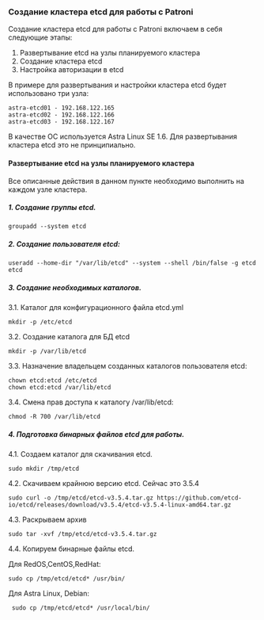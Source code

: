### Создание кластера etcd для работы с Patroni
Создание кластера etcd для работы с Patroni включаем в себя следующие этапы:

1. Развертывание etcd на узлы планируемого кластера
2. Создание кластера etcd
3. Настройка авторизации в etcd

В примере для развертывания и настройки кластера etcd будет использовано три узла:

    astra-etcd01 - 192.168.122.165
    astra-etcd02 - 192.168.122.166
    astra-etcd03 - 192.168.122.167

В качестве ОС используется Astra Linux SE 1.6. Для развертывания кластера etcd это не принципиально.

#### Развертывание etcd на узлы планируемого кластера

Все описанные действия в данном пункте необходимо выполнить на каждом узле кластера.

##### 1. Создание группы etcd.
    groupadd --system etcd
    
##### 2. Создание пользователя etcd:
    useradd --home-dir "/var/lib/etcd" --system --shell /bin/false -g etcd etcd

##### 3. Создание необходимых каталогов.

3.1. Каталог для конфигурационного файла etcd.yml

    mkdir -p /etc/etcd
  
3.2. Создание каталога для БД etcd  

    mkdir -p /var/lib/etcd
    
3.3. Назначение владельцем созданных каталогов пользователя etcd:

    chown etcd:etcd /etc/etcd    
    chown etcd:etcd /var/lib/etcd

3.4. Смена прав доступа к каталогу /var/lib/etcd:

    chmod -R 700 /var/lib/etcd
    
##### 4. Подготовка бинарных файлов etcd для работы.
4.1. Создаем каталог для скачивания etcd.

    sudo mkdir /tmp/etcd

4.2. Скачиваем крайнюю версию etcd. Сейчас это 3.5.4

    sudo curl -o /tmp/etcd/etcd-v3.5.4.tar.gz https://github.com/etcd-io/etcd/releases/download/v3.5.4/etcd-v3.5.4-linux-amd64.tar.gz
    
4.3. Раскрываем архив

    sudo tar -xvf /tmp/etcd/etcd-v3.5.4.tar.gz
    
4.4. Копируем бинарные файлы etcd.

Для RedOS,CentOS,RedHat:

    sudo cp /tmp/etcd/etcd* /usr/bin/
    
Для Astra Linux, Debian:

     sudo cp /tmp/etcd/etcd* /usr/local/bin/


